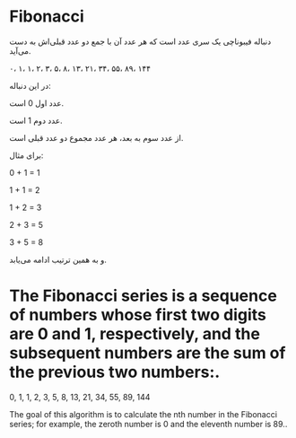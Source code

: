  # Fibonacci
دنباله فیبوناچی یک سری عدد است که هر عدد آن با جمع دو عدد قبلی‌اش به دست می‌آید.


۰، ۱، ۱، ۲، ۳، ۵، ۸، ۱۳، ۲۱، ۳۴، ۵۵، ۸۹، ۱۴۴

در این دنباله:

عدد اول 0 است.

عدد دوم 1 است.

از عدد سوم به بعد، هر عدد مجموع دو عدد قبلی است.

برای مثال:

0 + 1 = 1

1 + 1 = 2

1 + 2 = 3

2 + 3 = 5

3 + 5 = 8

و به همین ترتیب ادامه می‌یابد.


# The Fibonacci series is a sequence of numbers whose first two digits are 0 and 1, respectively, and the subsequent numbers are the sum of the previous two numbers:.

0, 1, 1, 2, 3, 5, 8, 13, 21, 34, 55, 89, 144

The goal of this algorithm is to calculate the nth number in the Fibonacci series; for example, the zeroth number is 0 and the eleventh number is 89..